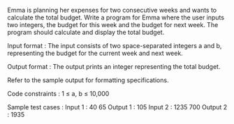 Emma is planning her expenses for two consecutive weeks and wants to calculate the total budget. Write a program for Emma where the user inputs two integers, the budget for this week and the budget for next week. The program should calculate and display the total budget.

Input format :
The input consists of two space-separated integers a and b, representing the budget for the current week and next week.

Output format :
The output prints an integer representing the total budget.



Refer to the sample output for formatting specifications.

Code constraints :
1 ≤ a, b ≤ 10,000

Sample test cases :
Input 1 :
40 65
Output 1 :
105
Input 2 :
1235 700
Output 2 :
1935
